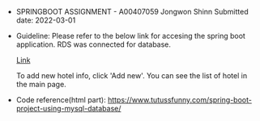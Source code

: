 - SPRINGBOOT ASSIGNMENT - A00407059 Jongwon Shinn
Submitted date: 2022-03-01

- Guideline:
Please refer to the below link for accesing the spring boot application. RDS was connected for database.

  [Link](http://springhotelaws-env.eba-cbtwekng.us-east-1.elasticbeanstalk.com/)

  To add new hotel info, click 'Add new'. You can see the list of hotel in the main page.



- Code reference(html part): https://www.tutussfunny.com/spring-boot-project-using-mysql-database/

